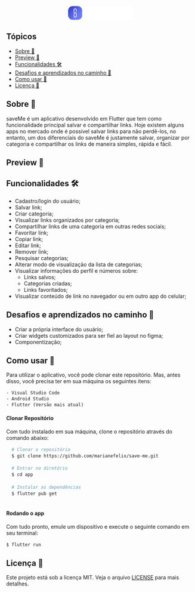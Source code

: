 <div align="center">
  <img src="/.github/logo.png" alt="saveMe" />
</div>

## Tópicos
 - [Sobre 📖](#sobre-)
 - [Preview 📱](#preview-)
 - [Funcionalidades 🛠️](#Funcionalidades-%EF%B8%8F)
 - [Desafios e aprendizados no caminho 🤯](#desafios-e-aprendizados-no-caminho-)
 - [Como usar 🤔](#como-usar-)
 - [Licença 📝](#licença-)

## Sobre 📖
saveMe é um aplicativo desenvolvido em Flutter que tem como funcionalidade principal salvar e compartilhar links. Hoje existem alguns apps no mercado onde é possível salvar links para não perdê-los, no entanto, um dos diferenciais do saveMe é justamente salvar, organizar por categoria e compartilhar os links de maneira simples, rápida e fácil. 

## Preview 📱

## Funcionalidades 🛠️
- Cadastro/login do usuário;
- Salvar link;
- Criar categoria;
- Visualizar links organizados por categoria;
- Compartilhar links de uma categoria em outras redes sociais;
- Favoritar link;
- Copiar link;
- Editar link;
- Remover link;
- Pesquisar categorias;
- Alterar modo de visualização da lista de categorias;
- Visualizar informações do perfil e números sobre:
  - Links salvos;
  - Categorias criadas;
  - Links favoritados;
- Visualizar conteúdo de link no navegador ou em outro app do celular;

## Desafios e aprendizados no caminho 🤯
- Criar a própria interface do usuário;
- Criar widgets customizados para ser fiel ao layout no figma;
- Componentização;

## Como usar 🤔

Para utilizar o aplicativo, você pode clonar este repositório. Mas, antes disso, você precisa ter em sua máquina os seguintes itens:

    - Visual Studio Code
    - Android Studio
    - Flutter (Versão mais atual)

#### Clonar Repositório

Com tudo instalado em sua máquina, clone o repositório através do comando abaixo:

```bash
  # Clonar o repositório
  $ git clone https://github.com/marianefelix/save-me.git

  # Entrar no diretório
  $ cd app

  # Instalar as dependências
  $ flutter pub get
  
```

#### Rodando o app

Com tudo pronto, emule um dispositivo e execute o seguinte comando em seu terminal:

```bash
$ flutter run
```

## Licença 📝
Este projeto está sob a licença MIT. Veja o arquivo [LICENSE](https://github.com/marianefelix/save-me/blob/develop/LICENSE) para mais detalhes.

